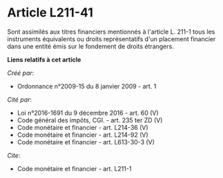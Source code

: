 # Article L211-41

Sont assimilés aux titres financiers mentionnés à l'article L. 211-1 tous les instruments équivalents ou droits
représentatifs d'un placement financier dans une entité émis sur le fondement de droits étrangers.

**Liens relatifs à cet article**

_Créé par_:

  - Ordonnance n°2009-15 du 8 janvier 2009 - art. 1

_Cité par_:

  - Loi n°2016-1691 du 9 décembre 2016 - art. 60 (V)
  - Code général des impôts, CGI. - art. 235 ter ZD (V)
  - Code monétaire et financier - art. L214-36 (V)
  - Code monétaire et financier - art. L214-92 (V)
  - Code monétaire et financier - art. L613-30-3 (V)

_Cite_:

  - Code monétaire et financier - art. L211-1
